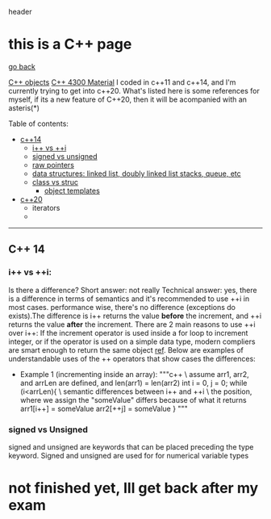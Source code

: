 

header

# this is a C++ page

[go back](../../)

[C++ objects](cpp_dataStruc)
[C++ 4300 Material](cpp_class)
I coded in c++11 and c++14, and I'm currently trying to get into c++20.
What's listed here is some references for myself, if its a new feature of C++20, then it will be acompanied with an asteris(*)


Table of contents:
- [c++14](#cpp14)
  - [i++ vs ++i](#plusPlus)
  - [signed vs unsigned](#signed)
  - [raw pointers](#pointers)
  - [data structures: linked list, doubly linked list stacks, queue, etc](dataStruc)
  - [class vs struc](#classes)
    - [object templates](#templates)
- [c++20](#cpp20)
  - iterators
  -

---
<a id = "cpp14"></a>

## C++ 14


<a id = "plusPlus"></a>

### i++ vs ++i:

Is there a difference?
Short answer: not really
Technical answer: yes, there is a difference in terms of semantics and it's recommended to use ++i in most cases. performance wise, there's no difference (exceptions do exists).The difference is i++ returns the value **before** the increment, and ++i returns the value **after** the increment. There are 2 main reasons to use ++i over i++: If the increment operator is used inside a for loop to increment integer, or if the operator is used on a simple data type, modern compliers are smart enough to return the same object [ref](https://stackoverflow.com/a/24887/8528241).
Below are examples of understandable uses of the ++ operators that show cases the differences:
- Example 1 (incrementing inside an array):
  """c++
  \\ assume arr1, arr2, and arrLen are defined, and len(arr1) = len(arr2)
    int i = 0, j = 0;
    while (i<arrLen){
    \\ semantic differences between i++ and ++i
    \\ the position, where we assign the "someValue" differs because of what it returns
    arr1[i++] = someValue
    arr2[++j] = someValue
    }
  """

<a id = "signed"></a>

### signed vs Unsigned

signed and unsigned are keywords that can be placed preceding the type keyword.
Signed and unsigned are used for  for numerical variable types



# not finished yet, Ill get back after my exam





<a id = "cpp14"></a>

